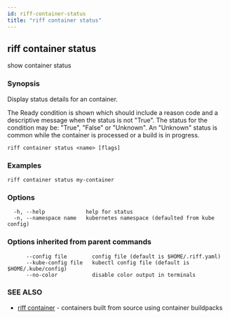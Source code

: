 ```yaml
---
id: riff-container-status
title: "riff container status"
---
```

## riff container status

show container status

### Synopsis

Display status details for an container.

The Ready condition is shown which should include a reason code and a
descriptive message when the status is not "True". The status for the condition
may be: "True", "False" or "Unknown". An "Unknown" status is common while the
container is processed or a build is in progress.

```
riff container status <name> [flags]
```

### Examples

```
riff container status my-container
```

### Options

```
  -h, --help             help for status
  -n, --namespace name   kubernetes namespace (defaulted from kube config)
```

### Options inherited from parent commands

```
      --config file        config file (default is $HOME/.riff.yaml)
      --kube-config file   kubectl config file (default is $HOME/.kube/config)
      --no-color           disable color output in terminals
```

### SEE ALSO

* [riff container](riff_container.md)	 - containers built from source using container buildpacks


